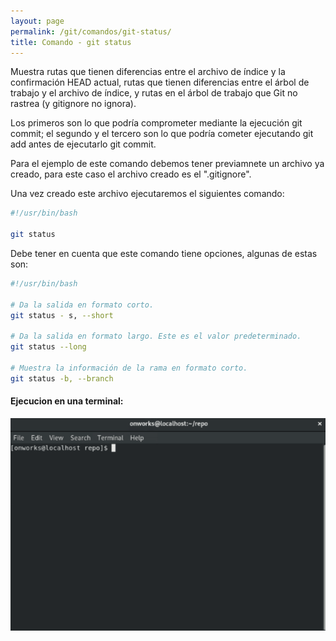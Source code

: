 ```yaml
---
layout: page
permalink: /git/comandos/git-status/
title: Comando - git status
---
```


Muestra rutas que tienen diferencias entre el archivo de índice y la confirmación HEAD actual, rutas que tienen diferencias entre el árbol de trabajo y el archivo de índice, y rutas en el árbol de trabajo que Git no rastrea (y gitignore no ignora).

Los primeros son lo que podría comprometer mediante la ejecución git commit; el segundo y el tercero son lo que podría cometer ejecutando git add antes de ejecutarlo git commit.

Para el ejemplo de este comando debemos tener previamnete un archivo ya creado, para este caso el archivo creado es el ".gitignore".

Una vez creado este archivo ejecutaremos el siguientes comando:

``` bash
#!/usr/bin/bash

git status
```

Debe tener en cuenta que este comando tiene opciones, algunas de estas son:

``` bash
#!/usr/bin/bash

# Da la salida en formato corto.
git status - s, --short

# Da la salida en formato largo. Este es el valor predeterminado.
git status --long

# Muestra la información de la rama en formato corto.
git status -b, --branch
```

#### Ejecucion en una terminal:    

![Drag Racing](../../../assets/images/gif/git/comandos/git-status.gif)